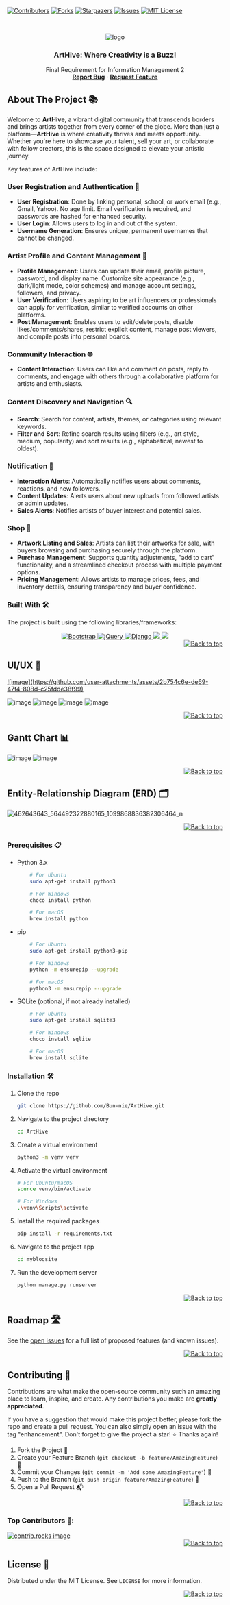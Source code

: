 [![Contributors][contributors-shield]][contributors-url]
[![Forks][forks-shield]][forks-url]
[![Stargazers][stars-shield]][stars-url]
[![Issues][issues-shield]][issues-url]
[![MIT License][license-shield]][license-url]

<!-- PROJECT LOGO -->
<br />
<div align="center">

![logo](https://github.com/user-attachments/assets/dba9b7f6-2a66-4df7-938b-b4750438717a)

<h3 align="center">ArtHive: Where Creativity is a Buzz!</h3>

<p align="center">
  Final Requirement for Information Management 2
  <br>
  <a href="https://github.com/Bun-nie/ArtHive/issues/new?assignees=&labels=&projects=&template=bug_report.md"><strong>Report Bug</strong></a>
  ·
  <a href="https://github.com/Bun-nie/ArtHive/issues/new?assignees=&labels=&projects=&template=feature_request.md"><strong>Request Feature</strong></a>
</p>
</div>


<!-- About The Project -->

## About The Project 📚

Welcome to **ArtHive**, a vibrant digital community that transcends borders and brings artists together from every corner of the globe. More than just a platform—**ArtHive** is where creativity thrives and meets opportunity. Whether you're here to showcase your talent, sell your art, or collaborate with fellow creators, this is the space designed to elevate your artistic journey.

Key features of ArtHive include:

### User Registration and Authentication 👤

- **User Registration**: Done by linking personal, school, or work email (e.g., Gmail, Yahoo). No age limit. Email verification is required, and passwords are hashed for enhanced security.  
- **User Login**: Allows users to log in and out of the system.  
- **Username Generation**: Ensures unique, permanent usernames that cannot be changed.  

### Artist Profile and Content Management 🎨

- **Profile Management**: Users can update their email, profile picture, password, and display name. Customize site appearance (e.g., dark/light mode, color schemes) and manage account settings, followers, and privacy.  
- **User Verification**: Users aspiring to be art influencers or professionals can apply for verification, similar to verified accounts on other platforms.  
- **Post Management**: Enables users to edit/delete posts, disable likes/comments/shares, restrict explicit content, manage post viewers, and compile posts into personal boards.  

### Community Interaction 🌐

- **Content Interaction**: Users can like and comment on posts, reply to comments, and engage with others through a collaborative platform for artists and enthusiasts.  

### Content Discovery and Navigation 🔍

- **Search**: Search for content, artists, themes, or categories using relevant keywords.  
- **Filter and Sort**: Refine search results using filters (e.g., art style, medium, popularity) and sort results (e.g., alphabetical, newest to oldest).  

### Notification 📢

- **Interaction Alerts**: Automatically notifies users about comments, reactions, and new followers.  
- **Content Updates**: Alerts users about new uploads from followed artists or admin updates.  
- **Sales Alerts**: Notifies artists of buyer interest and potential sales.  

### Shop 🛒

- **Artwork Listing and Sales**: Artists can list their artworks for sale, with buyers browsing and purchasing securely through the platform.  
- **Purchase Management**: Supports quantity adjustments, "add to cart" functionality, and a streamlined checkout process with multiple payment options.  
- **Pricing Management**: Allows artists to manage prices, fees, and inventory details, ensuring transparency and buyer confidence.


### Built With 🛠️

The project is built using the following libraries/frameworks:

<div align="center">
    <a href="https://getbootstrap.com/">
        <img src="https://img.shields.io/badge/Bootstrap-563D7C?style=for-the-badge&logo=bootstrap&logoColor=white" alt="Bootstrap">
    </a>
    <a href="https://jquery.com/">
        <img src="https://img.shields.io/badge/jQuery-0769AD?style=for-the-badge&logo=jquery&logoColor=white" alt="jQuery">
    </a>
    <a href="https://www.djangoproject.com/">
        <img src="https://img.shields.io/badge/Django-092E20?style=for-the-badge&logo=django&logoColor=green" alt="Django">
    </a>
    <a href="https://www.sqlite.org/">
        <img src="https://img.shields.io/badge/SQLite-003B57?style=for-the-badge&logo=sqlite&logoColor=white">
    </a>
    <a href="https://developer.mozilla.org/en-US/docs/Web/HTML">
        <img src="https://img.shields.io/badge/HTML5-E34F26?style=for-the-badge&logo=html5&logoColor=white">
    </a>
</div>

<div align="right">
    <a href="#readme-top">
        <img src="https://img.shields.io/badge/back%20to%20top-%E2%86%A9-blue?style=for-the-badge" alt="Back to top">
    </a>
</div>


<!-- Figma -->

## UI/UX 🎨

<a href="https://www.figma.com/design/hP5u97KeIgfsPhPpMKlGxH/ArtHive%3A-Where-Creativity-is-a-Buzz-(Copy)?node-id=0-1&t=NwjXnakSBF0HUrzt-1" target="_blank">
    ![image](https://github.com/user-attachments/assets/2b754c6e-de69-47f4-808d-c25fdde38f99)
</a>

![image](https://github.com/user-attachments/assets/40050b2f-86c3-4453-8f64-7379f9827b60)
![image](https://github.com/user-attachments/assets/43d9db0b-e55e-4364-8b77-47e5ce668e57)
![image](https://github.com/user-attachments/assets/e161e0f5-0021-4054-ad79-25dc43a52c03)
![image](https://github.com/user-attachments/assets/4f2bf143-48a1-46f2-9e57-2c76475433f1)



<div align="right">
    <a href="#readme-top">
        <img src="https://img.shields.io/badge/back%20to%20top-%E2%86%A9-blue?style=for-the-badge" alt="Back to top">
    </a>
</div>


<!-- Gantt Chart -->
## Gantt Chart 📊
![image](https://github.com/user-attachments/assets/c60f2439-e0ad-4682-9eef-e50423eae722)
![image](https://github.com/user-attachments/assets/97d7e564-8c78-4204-b88e-83bcfa3ee068)




<div align="right">
    <a href="#readme-top">
        <img src="https://img.shields.io/badge/back%20to%20top-%E2%86%A9-blue?style=for-the-badge" alt="Back to top">
    </a>
</div>


<!--  Entity-Relationship Diagram (ERD) 🗂️ -->

## Entity-Relationship Diagram (ERD) 🗂️
![462643643_564492322880165_1099868836382306464_n](https://github.com/user-attachments/assets/94053990-7c17-44b4-86e6-44dd3898813a)


<div align="right">
    <a href="#readme-top">
        <img src="https://img.shields.io/badge/back%20to%20top-%E2%86%A9-blue?style=for-the-badge" alt="Back to top">
    </a>
</div>


<!-- Prerequisites -->
### Prerequisites 📋

- Python 3.x

  ```sh
      # For Ubuntu
      sudo apt-get install python3

      # For Windows
      choco install python

      # For macOS
      brew install python
  ```

- pip

  ```sh
      # For Ubuntu
      sudo apt-get install python3-pip

      # For Windows
      python -m ensurepip --upgrade

      # For macOS
      python3 -m ensurepip --upgrade
  ```

- SQLite (optional, if not already installed)

  ```sh
      # For Ubuntu
      sudo apt-get install sqlite3

      # For Windows
      choco install sqlite

      # For macOS
      brew install sqlite
  ```

<!-- Installation -->

### Installation 🛠️

1. Clone the repo
   ```sh
   git clone https://github.com/Bun-nie/ArtHive.git
   ```
2. Navigate to the project directory
   ```sh
   cd ArtHive
   ```
3. Create a virtual environment
   ```sh
   python3 -m venv venv
   ```
4. Activate the virtual environment

   ```sh
   # For Ubuntu/macOS
   source venv/bin/activate

   # For Windows
   .\venv\Scripts\activate
   ```

5. Install the required packages
   ```sh
   pip install -r requirements.txt
   ```
6. Navigate to the project app
    ```sh
    cd myblogsite
    ```

7. Run the development server
   ```sh
   python manage.py runserver
   ```

<div align="right">
    <a href="#readme-top">
        <img src="https://img.shields.io/badge/back%20to%20top-%E2%86%A9-blue?style=for-the-badge" alt="Back to top">
    </a>
</div>

<!-- ROADMAP -->

## Roadmap 🛣️

See the [open issues](https://github.com/Bun-nie/ArtHive/issues) for a full list of proposed features (and known issues).

<div align="right">
    <a href="#readme-top">
        <img src="https://img.shields.io/badge/back%20to%20top-%E2%86%A9-blue?style=for-the-badge" alt="Back to top">
    </a>
</div>

<!-- CONTRIBUTING -->

## Contributing 🤝

Contributions are what make the open-source community such an amazing place to learn, inspire, and create. Any contributions you make are **greatly appreciated**.

If you have a suggestion that would make this project better, please fork the repo and create a pull request. You can also simply open an issue with the tag "enhancement". Don't forget to give the project a star! ⭐ Thanks again!

1. Fork the Project 🍴
2. Create your Feature Branch (`git checkout -b feature/AmazingFeature`) 🌟
3. Commit your Changes (`git commit -m 'Add some AmazingFeature'`) 💬
4. Push to the Branch (`git push origin feature/AmazingFeature`) 🚀
5. Open a Pull Request 📬

<div align="right">
    <a href="#readme-top">
        <img src="https://img.shields.io/badge/back%20to%20top-%E2%86%A9-blue?style=for-the-badge" alt="Back to top">
    </a>
</div>

### Top Contributors 🌟:

<a href="https://github.com/Bun-nie/ArtHive/graphs/contributors">
  <img src="https://contrib.rocks/image?repo=Bun-nie/ArtHive" alt="contrib.rocks image" />
</a>

<div align="right">
    <a href="#readme-top">
        <img src="https://img.shields.io/badge/back%20to%20top-%E2%86%A9-blue?style=for-the-badge" alt="Back to top">
    </a>
</div>

<!-- LICENSE -->

## License 📜

Distributed under the MIT License. See `LICENSE` for more information.

<div align="right">
    <a href="#readme-top">
        <img src="https://img.shields.io/badge/back%20to%20top-%E2%86%A9-blue?style=for-the-badge" alt="Back to top">
    </a>
</div>

<!-- MARKDOWN LINKS & IMAGES -->
<!-- https://www.markdownguide.org/basic-syntax/#reference-style-links -->

[contributors-shield]: https://img.shields.io/github/contributors/Bun-nie/ArtHive.svg?style=for-the-badge
[contributors-url]: https://github.com/Bun-nie/ArtHive/graphs/contributors
[forks-shield]: https://img.shields.io/github/forks/Bun-nie/ArtHive.svg?style=for-the-badge
[forks-url]: https://github.com/Bun-nie/ArtHive/network/members
[stars-shield]: https://img.shields.io/github/stars/Bun-nie/ArtHive.svg?style=for-the-badge
[stars-url]: https://github.com/Bun-nie/ArtHive/stargazers
[issues-shield]: https://img.shields.io/github/issues/Bun-nie/ArtHive.svg?style=for-the-badge
[issues-url]: https://github.com/Bun-nie/ArtHive/issues
[license-shield]: https://img.shields.io/github/license/Bun-nie/ArtHive.svg?style=for-the-badge
[license-url]: https://github.com/Bun-nie/ArtHive/blob/master/LICENSE
[product-screenshot]: images/screenshot.png
